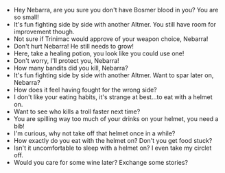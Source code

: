 - Hey Nebarra, are you sure you don't have Bosmer blood in you? You are so small!
- It's fun fighting side by side with another Altmer. You still have room for improvement though.
- Not sure if Trinimac would approve of your weapon choice, Nebarra!
- Don't hurt Nebarra! He still needs to grow!
- Here, take a healing potion, you look like you could use one!
- Don't worry, I'll protect you, Nebarra!
- How many bandits did you kill, Nebarra?
- It's fun fighting side by side with another Altmer. Want to spar later on, Nebarra?
- How does it feel having fought for the wrong side?
- I don't like your eating habits, it's strange at best...to eat with a helmet on.
- Want to see who kills a troll faster next time?
- You are spilling way too much of your drinks on your helmet, you need a bib!
- I'm curious, why not take off that helmet once in a while?
- How exactly do you eat with the helmet on? Don't you get food stuck?
- Isn't it uncomfortable to sleep with a helmet on? I even take my circlet off.
- Would you care for some wine later? Exchange some stories?
